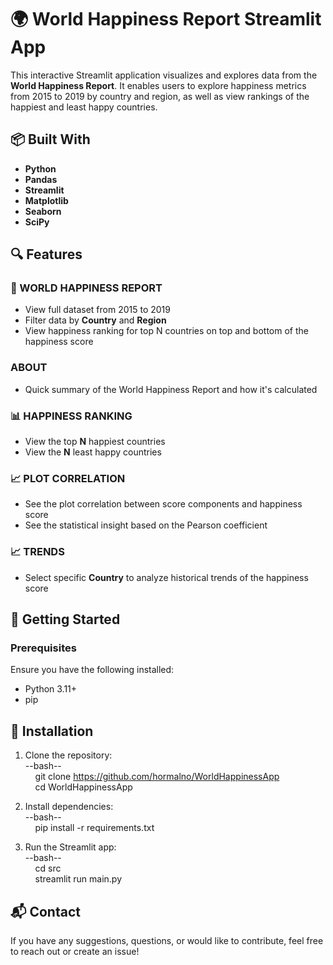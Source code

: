 # 🌍 World Happiness Report Streamlit App

This interactive Streamlit application visualizes and explores data from the **World Happiness Report**. It enables users to explore happiness metrics from 2015 to 2019 by country and region, as well as view rankings of the happiest and least happy countries.

## 📦 Built With

- **Python**
- **Pandas**
- **Streamlit**
- **Matplotlib**
- **Seaborn**
- **SciPy**

## 🔍 Features

### 📄 WORLD HAPPINESS REPORT

- View full dataset from 2015 to 2019
- Filter data by **Country** and **Region**
- View happiness ranking for top N countries on top and bottom of the happiness score

### ABOUT

- Quick summary of the World Happiness Report and how it's calculated 

### 📊 HAPPINESS RANKING

- View the top **N** happiest countries
- View the **N** least happy countries

### 📈 PLOT CORRELATION

- See the plot correlation between score components and happiness score
- See the statistical insight based on the Pearson coefficient

### 📈 TRENDS 

- Select specific **Country** to analyze historical trends of the happiness score

## 🚀 Getting Started

### Prerequisites

Ensure you have the following installed:

- Python 3.11+
- pip


## 🚀 Installation

1. Clone the repository:  
--bash--  
&nbsp;&nbsp;&nbsp;&nbsp;git clone https://github.com/hormalno/WorldHappinessApp  
&nbsp;&nbsp;&nbsp;&nbsp;cd WorldHappinessApp


2. Install dependencies:  
--bash--  
&nbsp;&nbsp;&nbsp;&nbsp;pip install -r requirements.txt  


3. Run the Streamlit app:  
--bash--  
&nbsp;&nbsp;&nbsp;&nbsp;cd src  
&nbsp;&nbsp;&nbsp;&nbsp;streamlit run main.py  



## 📬 Contact
If you have any suggestions, questions, or would like to contribute, feel free to reach out or create an issue!